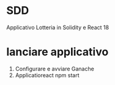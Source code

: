 # SDD
Applicativo Lotteria in Solidity e React 18


# lanciare applicativo 
1. Configurare e avviare Ganache
2. Applicatioreact npm start 
